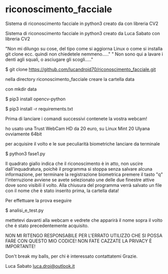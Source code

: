 # riconoscimento_facciale
Sistema di riconoscimento facciale in python3 creato da con libreria CV2 

Sistema di riconoscimento facciale in python3 creato da Luca Sabato con libreria CV2 

"Non mi dilungo su cose, del tipo come si aggiorna Linux o come si installa git clone ecc.
quindi non chiedetele nemmeno....." " Non sono qui a lavare i denti agli squali, o asciugare gli scogli....."

$ git clone https://github.com/lucandroid70/riconoscimento_facciale.git

nella directory riconoscimento_facciale creare la cartella data

con mkdir data 


$ pip3 install opencv-python

$ pip3 install -r requirements.txt

Prima di lanciare i comandi successivi contenete la vostra webcam!
 
ho usato una Trust WebCam HD da 20 euro, su Linux Mint 20 Ulyana ovviamente 64bit

per acquisire il volto e le sue peculiarità biometriche lanciare da terminale 


$ python3 fase1.py


Il quadrato giallo indica che il riconoscimento è in atto, non uscire dall'inquadratura, poichè il programma si stoppa senza salvare alcuna informazione, per terminare la registrazione biometrica premere il tasto "q" l'interruzione avviene se avete selezionato une delle due finestre attive dove sono visibili il volto. Alla chiusura del programma verrà salvato un file con il nome che è stato inserito prima, la cartella data!



Per effettuare la prova eseguire    

$ analisi_e_test.py 

mettetevi davanti alla webcam e vedrete che apparirà il nome sopra il volto che è stato precedentemente acquisito. 




NON MI RITENGO RESPONSABILE PER L'ERRATO UTILIZZO CHE SI POSSA FARE CON QUESTO MIO CODICE! NON FATE CAZZATE LA PRIVACY È IMPORTANTE!

Don't break my balls, per chi è interessato contattatemi Grazie. 

Luca Sabato luca.droi@outlook.it 

